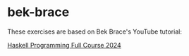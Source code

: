 # bek-brace

These exercises are based on Bek Brace's YouTube tutorial:

[Haskell Programming Full Course 2024](https://www.youtube.com/watch?v=TklkNLihQ_A)

